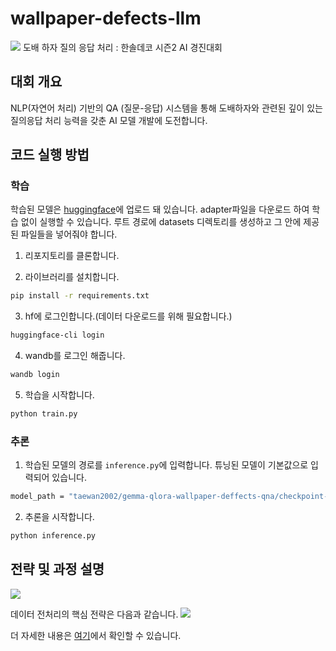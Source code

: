 # wallpaper-defects-llm
![](https://cdn-images-1.medium.com/max/1600/1*0yIbHSCUX6joc_2NsXb0jg.png)
도배 하자 질의 응답 처리 : 한솔데코 시즌2 AI 경진대회

## 대회 개요
NLP(자연어 처리) 기반의 QA (질문-응답) 시스템을 통해 도배하자와 관련된 깊이 있는 질의응답 처리 능력을 갖춘 AI 모델 개발에 도전합니다.

## 코드 실행 방법
### 학습
학습된 모델은 [huggingface](https://huggingface.co/taewan2002/gemma-qlora-wallpaper-deffects-qna)에 업로드 돼 있습니다. adapter파일을 다운로드 하여 학습 없이 실행할 수 있습니다. 루트 경로에 datasets 디렉토리를 생성하고 그 안에 제공된 파일들을 넣어줘야 합니다.

1. 리포지토리를 클론합니다.

2. 라이브러리를 설치합니다.
```bash
pip install -r requirements.txt
```

3. hf에 로그인합니다.(데이터 다운로드를 위해 필요합니다.)
```bash
huggingface-cli login
```

4. wandb를 로그인 해줍니다.
```bash
wandb login
```

5. 학습을 시작합니다.
```bash
python train.py
```

### 추론
1. 학습된 모델의 경로를 `inference.py`에 입력합니다. 튜닝된 모델이 기본값으로 입력되어 있습니다.
```bash
model_path = "taewan2002/gemma-qlora-wallpaper-deffects-qna/checkpoint-1781"
```

2. 추론을 시작합니다.
```bash
python inference.py
```

## 전략 및 과정 설명
![](https://github.com/taewan2002/wallpaper-defects-llm/assets/89565530/b2e7519d-5865-42f9-8389-02240672f420)

데이터 전처리의 핵심 전략은 다음과 같습니다.
![](https://github.com/taewan2002/wallpaper-defects-llm/assets/89565530/8bddf339-6498-447c-8350-ab4f9cb09773)

더 자세한 내용은 [여기](https://taewan2002.medium.com/%EB%8F%84%EB%B0%B0-%ED%95%98%EC%9E%90-q-a-%EC%B1%97%EB%B4%87-%EB%A7%8C%EB%93%A4%EA%B8%B0-a836a7392c50)에서 확인할 수 있습니다.
